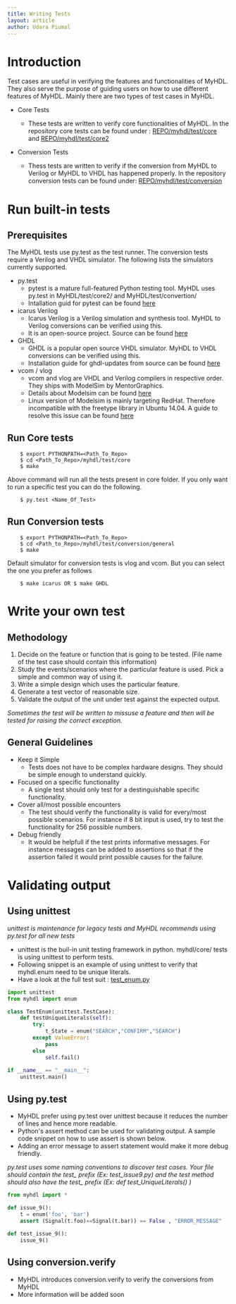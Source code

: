 ```yaml
---
title: Writing Tests
layout: article
author: Udara Piumal
---
```


Introduction
============
Test cases are useful in verifying the features and functionalities 
of MyHDL. They also serve the purpose of guiding users on how to use 
different features of MyHDL.
Mainly there are two types of test cases in MyHDL.

* Core Tests
    - These tests are written to verify core functionalities of MyHDL. 
      In the repository core tests can be found under :
    [REPO/myhdl/test/core](https://github.com/jandecaluwe/myhdl/tree/master/myhdl/test/core) and 
    [REPO/myhdl/test/core2](https://github.com/jandecaluwe/myhdl/tree/master/myhdl/test/core2)

* Conversion Tests
    - Thess tests are written to verify if the conversion from MyHDL 
      to Verilog or MyHDL to VHDL has happened properly. 
      In the repository conversion tests can be found under: 
    [REPO/myhdl/test/conversion](https://github.com/jandecaluwe/myhdl/tree/master/myhdl/test/conversion)

Run built-in tests
==================

Prerequisites
-------------
The MyHDL tests use py.test as the test runner.  The conversion
tests require a Verilog and VHDL simulator.  The following lists
the simulators currently supported.

* py.test
    - pytest is a mature full-featured Python testing tool. MyHDL uses 
      py.test in MyHDL/test/core2/ and MyHDL/test/convertion/
    - Intallation guid for pytest can be found 
      [here](http://pytest.org/latest/getting-started.html)
* icarus Verilog
    - Icarus Verilog is a Verilog simulation and synthesis tool. MyHDL 
      to Verilog conversions can be verified using this.
    - It is an open-source project. Source can be found 
      [here](https://github.com/steveicarus/iverilog)
* GHDL
    - GHDL is a popular open source VHDL simulator. MyHDL to VHDL 
      conversions can be verified using this.
    - Installation guide for ghdl-updates from source can be found 
      [here](http://design4hardware.blogspot.com/2015/04/install-ghdl.html)
* vcom / vlog
    - vcom and vlog are VHDL and Verilog compilers in respective order. 
      They ships with ModelSim by MentorGraphics.
    - Details about Modelsim can be found [here](http://www.mentor.com/products/fv/modelsim/)
    - Linux version of Modelsim is mainly targeting RedHat. Therefore 
      incompatible with the freetype library in Ubuntu 14.04. A guide 
      to resolve this issue can be found
      [here](http://mattaw.blogspot.com/2014/05/making-modelsim-altera-starter-edition.html)

Run Core tests
--------------
```
    $ export PYTHONPATH=<Path_To_Repo>
    $ cd <Path_To_Repo>/myhdl/test/core
    $ make
```
Above command will run all the tests present in core folder. If you only want to run a specific test you can do the following.
```
    $ py.test <Name_Of_Test>
```
Run Conversion tests
--------------------
```
    $ export PYTHONPATH=<Path_To_Repo>
    $ cd <Path_to_Repo>/myhdl/test/conversion/general
    $ make
```
Default simulator for conversion tests is vlog and vcom. But you can 
select the one you prefer as follows
```
    $ make icarus OR $ make GHDL
```
Write your own test
===================

Methodology
-----------
1. Decide on the feature or function that is going to be tested. (File 
   name of the test case should contain this information)
2. Study the events/scenarios where the particular feature is used. 
   Pick a simple and common way of using it.
3. Write a simple design which uses the particular feature.
4. Generate a test vector of reasonable size.
5. Validate the output of the unit under test against the expected output.

*Sometimes the test will be written to missuse a feature and then will 
be tested for raising the correct exception.*

General Guidelines
------------------
* Keep it Simple
    - Tests does not have to be complex hardware designs. They should 
      be simple enough to understand quickly.
* Focused on a specific functionality
    - A single test should only test for a destinguishable specific 
      functionality.
* Cover all/most possible encounters
    - The test should verify the functionality is valid for every/most 
      possible scenarios. For instance if 8 bit input is used, 
      try to test the functionality for 256 possible numbers.
* Debug friendly
    - It would be helpfull if the test prints informative messages. 
      For instance messages can be added to assertions so that if the 
      assertion failed it would print possible causes for the failure.

Validating output
=================

Using unittest
--------------
*unittest is maintenance for legacy tests and MyHDL recommends using 
py.test for all new tests*

* unittest is the buil-in unit testing framework in python. 
  myhdl/core/ tests is using unittest to perform tests.
* Following snippet is an example of using unittest to verify that 
  myhdl.enum need to be unique literals.
* Have a look at the full test suit : 
  [test_enum.py](https://github.com/jandecaluwe/myhdl/blob/master/myhdl/test/core/test_enum.py)

```python
import unittest
from myhdl import enum

class TestEnum(unittest.TestCase):
    def testUniqueLiterals(self):
        try:
            t_State = enum("SEARCH","CONFIRM","SEARCH")
        except ValueError:
            pass
        else
            self.fail()
            
if __name__ == "__main__":
    unittest.main()
```

Using py.test
-------------
* MyHDL prefer using py.test over unittest because it reduces the 
  number of lines and hence more readable.
* Python's assert method can be used for validating output. A sample 
  code snippet on how to use assert is shown below.
* Adding an error message to assert statement would make it more 
  debug friendly.

*py.test uses some naming conventions to discover test cases. Your 
file should contain the test_ prefix (Ex: test_issue9.py) and the test 
method should also have the test_ prefix (Ex: def test_UniqueLiterals() )*

```python
from myhdl import *

def issue_9():
    t = enum('foo', 'bar')
    assert (Signal(t.foo)==Signal(t.bar)) == False , "ERROR_MESSAGE"
    
def test_issue_9():
    issue_9()
```

Using conversion.verify
-----------------------
* MyHDL introduces conversion.verify to verify the conversions from MyHDL
* More information will be added soon